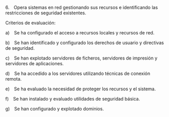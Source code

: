 6. Opera sistemas en red gestionando sus recursos e identificando las restricciones de seguridad existentes.

Criterios de evaluación:

a) Se ha configurado el acceso a recursos locales y recursos de red.

b) Se han identificado y configurado los derechos de usuario y directivas de seguridad.

c) Se han explotado servidores de ficheros, servidores de impresión y servidores de aplicaciones.

d) Se ha accedido a los servidores utilizando técnicas de conexión remota.

e) Se ha evaluado la necesidad de proteger los recursos y el sistema.

f) Se han instalado y evaluado utilidades de seguridad básica.

g) Se han configurado y explotado dominios.


